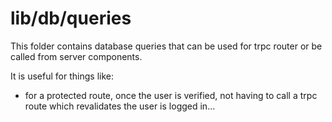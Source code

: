 # lib/db/queries

This folder contains database queries that can be used for trpc router or be called from server components.

It is useful for things like:
- for a protected route, once the user is verified, not having to call a trpc route which revalidates the user is logged in...